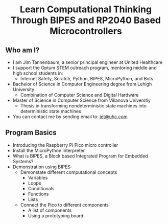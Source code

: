 
# <center>Learn Computational Thinking Through BIPES and RP2040 Based Microcontrollers</center>

## Who am I?

* I am Jim Tannenbaum, a senior principal engineer at United Healthcare
* I support the Optum STEM outreach program, mentoring middle and high school students in:
    * Internet Safety, Scratch, Python, BIPES, MicroPython, and Bots
* Bachelor of Science in Computer Engineering degree from Lehigh University
    * Combination of Computer Science and Digital Hardware
* Master of Science in Computer Science from Villanova Universtiy
    * Thesis in transforming nondeterministic state machines into deterministic state machines
* You can contact me by sending email to: <a href="mailto:jet@uhc.com">jet@uhc.com</a>

## Program Basics

* Introducing the Raspberry Pi Pico micro controller
* Install the MicroPython interpreter
* What is BIPES, a Block based Integrated Program for Embedded Systems?
* Demonstration using BIPES:
    * Demonstate different computational concepts
         * Variables
         * Loops
         * Conditionals
         * Functions
         * Lists
    * Connect the Pico to different components
         * A list of components
         * Using a prototyping board

